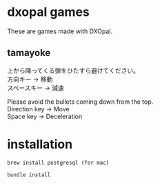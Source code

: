 # dxopal games

These are games made with DXOpal.


## tamayoke
上から降ってくる弾をひたすら避けてください。<br>
方向キー →  移動<br>
スペースキー → 減速<br>

Please avoid the bullets coming down from the top.<br/>
Direction key → Move<br />
Space key → Deceleration<br />



# installation
```
brew install postgresql (for mac)

bundle install
```
